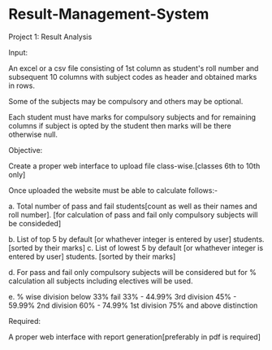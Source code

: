 # Result-Management-System
Project 1: Result Analysis

Input: 

An excel or a csv file consisting of 1st column as student's roll number and subsequent 10 columns with subject codes as header and obtained marks in rows. 

Some of the subjects may be compulsory and others may be optional. 

Each student must have marks for compulsory subjects and for remaining columns if subject is opted by the student then marks will be there otherwise null.

Objective:  

Create a proper web interface to upload file class-wise.[classes 6th to 10th only]

Once uploaded the website must be able to calculate follows:-

a. Total number of pass and fail students[count as well as their names and roll number]. [for calculation of pass and fail only compulsory subjects will be consideded]

b. List of top 5 by default [or whathever integer is entered by user] students. [sorted by their marks]
c. List of lowest 5 by default [or whathever integer is entered by user] students. [sorted by their marks]

d. For pass and fail only compulsory subjects will be considered but for % calculation all subjects including electives will be used. 

e. % wise division
below 33% fail
33%  - 44.99% 3rd division
45% - 59.99% 2nd division
60% - 74.99% 1st division
75% and above distinction

Required:

A proper web interface with report generation[preferably in pdf is required]
